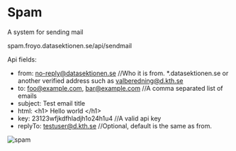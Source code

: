 # Spam
A system for sending mail

spam.froyo.datasektionen.se/api/sendmail

Api fields: 
* from: no-reply@datasektionen.se //Who it is from. \*.datasektionen.se or another verified address such as valberedning@d.kth.se
* to: foo@example.com, bar@example.com //A comma separated list of emails
* subject: Test email title
* html: \<h1> Hello world \</h1>
* key: 23123wfjkdfhladjh1o24h1u4 //A valid api key
* replyTo: testuser@d.kth.se //Optional, default is the same as from.

![spam](http://media.boingboing.net/wp-content/uploads/2016/01/Spam-Can.jpg)
